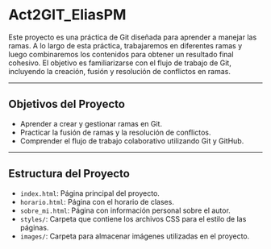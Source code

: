 # Act2GIT_EliasPM

Este proyecto es una práctica de Git diseñada para aprender a manejar las ramas. A lo largo de esta práctica, trabajaremos en diferentes ramas y luego combinaremos los contenidos para obtener un resultado final cohesivo. El objetivo es familiarizarse con el flujo de trabajo de Git, incluyendo la creación, fusión y resolución de conflictos en ramas.
***

## Objetivos del Proyecto

- Aprender a crear y gestionar ramas en Git.
- Practicar la fusión de ramas y la resolución de conflictos.
- Comprender el flujo de trabajo colaborativo utilizando Git y GitHub.
***

## Estructura del Proyecto

- `index.html`: Página principal del proyecto.
- `horario.html`: Página con el horario de clases.
- `sobre_mi.html`: Página con información personal sobre el autor.
- `styles/`: Carpeta que contiene los archivos CSS para el estilo de las páginas.
- `images/`: Carpeta para almacenar imágenes utilizadas en el proyecto.